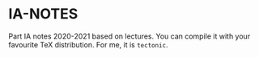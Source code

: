 # IA-NOTES
Part IA notes 2020-2021 based on lectures.
You can compile it with your favourite TeX distribution. For me, it is `tectonic`.
